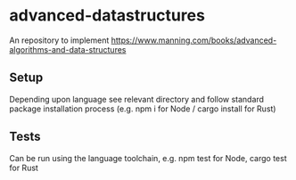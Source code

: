 # advanced-datastructures
An repository to implement https://www.manning.com/books/advanced-algorithms-and-data-structures

## Setup 

Depending upon language see relevant directory and follow standard package installation process (e.g. npm i for Node / cargo install for Rust)

## Tests

Can be run using the language toolchain, e.g. npm test for Node, cargo test for Rust
